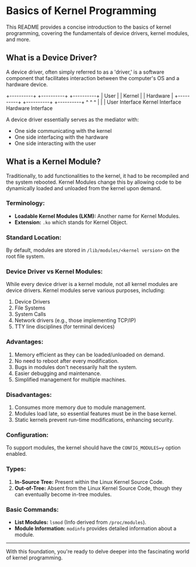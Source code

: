 # Basics of Kernel Programming

This README provides a concise introduction to the basics of kernel programming, covering the fundamentals of device drivers, kernel modules, and more.

## What is a Device Driver?

A device driver, often simply referred to as a 'driver,' is a software component that facilitates interaction between the computer's OS and a hardware device.

+----------+     +----------+     +----------+
|   User   |     |  Kernel  |     | Hardware |
+----------+     +----------+     +----------+
     ^                ^                ^
     |                |                |
User Interface   Kernel Interface   Hardware Interface


A device driver essentially serves as the mediator with:
- One side communicating with the kernel
- One side interfacing with the hardware
- One side interacting with the user

## What is a Kernel Module?

Traditionally, to add functionalities to the kernel, it had to be recompiled and the system rebooted. Kernel Modules change this by allowing code to be dynamically loaded and unloaded from the kernel upon demand.

### Terminology:
- **Loadable Kernel Modules (LKM):** Another name for Kernel Modules.
- **Extension:** `.ko` which stands for Kernel Object.

### Standard Location:
By default, modules are stored in `/lib/modules/<kernel version>` on the root file system.

### Device Driver vs Kernel Modules:
While every device driver is a kernel module, not all kernel modules are device drivers. Kernel modules serve various purposes, including:
1. Device Drivers
2. File Systems
3. System Calls
4. Network drivers (e.g., those implementing TCP/IP)
5. TTY line disciplines (for terminal devices)

### Advantages:
1. Memory efficient as they can be loaded/unloaded on demand.
2. No need to reboot after every modification.
3. Bugs in modules don't necessarily halt the system.
4. Easier debugging and maintenance.
5. Simplified management for multiple machines.

### Disadvantages:
1. Consumes more memory due to module management.
2. Modules load late, so essential features must be in the base kernel.
3. Static kernels prevent run-time modifications, enhancing security.

### Configuration:
To support modules, the kernel should have the `CONFIG_MODULES=y` option enabled.

### Types:
1. **In-Source Tree:** Present within the Linux Kernel Source Code.
2. **Out-of-Tree:** Absent from the Linux Kernel Source Code, though they can eventually become in-tree modules.

### Basic Commands:
- **List Modules:** `lsmod` (Info derived from `/proc/modules`).
- **Module Information:** `modinfo` provides detailed information about a module.

---

With this foundation, you're ready to delve deeper into the fascinating world of kernel programming.

